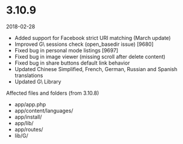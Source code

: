 # 3.10.9

2018-02-28

- Added support for Facebook strict URI matching (March update)
- Improved G\ sessions check (open_basedir issue) [9680]
- Fixed bug in personal mode listings [9697]
- Fixed bug in image viewer (missing scroll after delete content)
- Fixed bug in share buttons default link behavior
- Updated Chinese Simplified, French, German, Russian and Spanish translations
- Updated G\ Library

Affected files and folders (from 3.10.8)

- app/app.php
- app/content/languages/
- app/install/
- app/lib/
- app/routes/
- lib/G/
